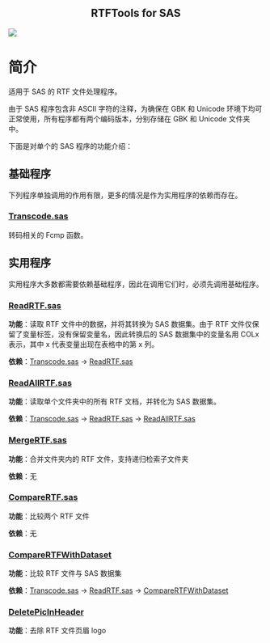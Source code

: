 <p align="center">
    <h2 align="center">RTFTools for SAS</h2>
</p>

<p align="left">
    <a href="https://github.com/Snoopy1866/RTFTools-For-SAS/blob/main/LICENSE">
        <img src="https://img.shields.io/github/license/Snoopy1866/RTFTools-For-SAS">
    </a>
</p>

# 简介

适用于 SAS 的 RTF 文件处理程序。

由于 SAS 程序包含非 ASCII 字符的注释，为确保在 GBK 和 Unicode 环境下均可正常使用，所有程序都有两个编码版本，分别存储在 GBK 和 Unicode 文件夹中。

下面是对单个的 SAS 程序的功能介绍：

## 基础程序

下列程序单独调用的作用有限，更多的情况是作为实用程序的依赖而存在。

### [Transcode.sas](./docs/Transcode.md)

转码相关的 Fcmp 函数。

## 实用程序

实用程序大多数都需要依赖基础程序，因此在调用它们时，必须先调用基础程序。

### [ReadRTF.sas](./docs/ReadRTF.md)

**功能**：读取 RTF 文件中的数据，并将其转换为 SAS 数据集。由于 RTF 文件仅保留了变量标签，没有保留变量名，因此转换后的 SAS 数据集中的变量名用 COLx 表示，其中 x 代表变量出现在表格中的第 x 列。

**依赖**：[Transcode.sas](./docs/Transcode.md) -> [ReadRTF.sas](./docs/ReadRTF.md)

### [ReadAllRTF.sas](./docs/ReadAllRTF.md)

**功能**：读取单个文件夹中的所有 RTF 文档，并转化为 SAS 数据集。

**依赖**：[Transcode.sas](./docs/Transcode.md) -> [ReadRTF.sas](./docs/ReadRTF.md) -> [ReadAllRTF.sas](./docs/ReadAllRTF.md)

### [MergeRTF.sas](./docs/MergeRTF.md)

**功能**：合并文件夹内的 RTF 文件，支持递归检索子文件夹

**依赖**：无

### [CompareRTF.sas](./docs/CompareRTF.md)

**功能**：比较两个 RTF 文件

**依赖**：无

### [CompareRTFWithDataset](./docs/CompareRTFWithDataset.md)

**功能**：比较 RTF 文件与 SAS 数据集

**依赖**：[Transcode.sas](./docs/Transcode.md) -> [ReadRTF.sas](./docs/ReadRTF.md) -> [CompareRTFWithDataset](./docs/CompareRTFWithDataset.md)

### [DeletePicInHeader](./docs/assets/DeletePicInHeader.md)

**功能**：去除 RTF 文件页眉 logo
